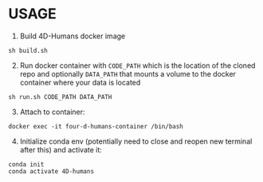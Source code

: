 
# USAGE

1. Build 4D-Humans docker image
```shell
sh build.sh
```

2. Run docker container with `CODE_PATH` which is the location of the cloned repo and optionally `DATA_PATH` that mounts a volume to the docker container where your data is located
```shell
sh run.sh CODE_PATH DATA_PATH
```

3. Attach to container:
```shell
docker exec -it four-d-humans-container /bin/bash
```

4. Initialize conda env (potentially need to close and reopen new terminal after this) and activate it:
```shell
conda init
conda activate 4D-humans
```

